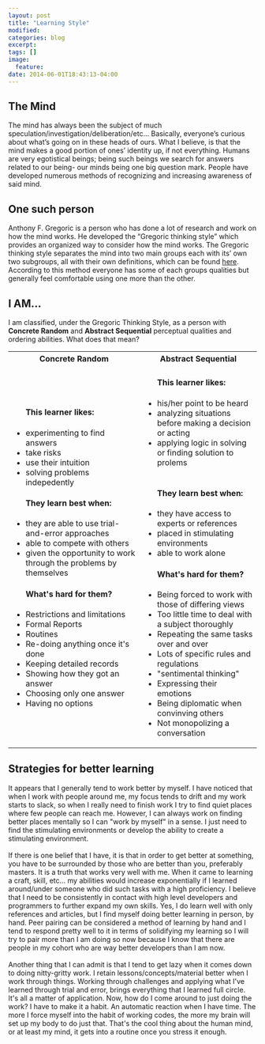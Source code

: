 ```yaml
---
layout: post
title: "Learning Style"
modified:
categories: blog
excerpt:
tags: []
image:
  feature:
date: 2014-06-01T18:43:13-04:00
---
```

<h2>The Mind</h2>

<p>The mind has always been the subject of much speculation/investigation/deliberation/etc… Basically, everyone’s curious about what’s going on in these heads of ours. What I believe, is that the mind makes a good portion of ones’ identity up, if not everything. Humans are very egotistical beings; being such beings we search for answers related to our being- our minds being one big question mark. People have developed numerous methods of recognizing and increasing awareness of said mind.</p>
<h2>One such person</h2>
<p>Anthony F. Gregoric is a person who has done a lot of research and work on how the mind works. He developed the “Gregoric thinking style” which provides an organized way to consider how the mind works. The Gregoric thinking style separates the mind into two main groups each with its’ own two subgroups, all with their own definitions, which can be found <a href = "http://web.cortland.edu/andersmd/learning/gregorc.htm">here</a>. According to this method everyone has some of each groups qualities but generally feel comfortable using one more than the other.</p>

<h2>I AM…</h2>
<p>I am classified, under the Gregoric Thinking Style, as a person with <strong>Concrete Random</strong> and <strong>Abstract Sequential</strong> perceptual qualities and ordering abilities. What does that mean?</p>
<table>
    <tr> 
        <th>Concrete Random</th>
        <th>Abstract Sequential</th>
    </tr>
    <tr>
        <td>
            <ul class="left-column">
                <h4 class="left-learner-likes">This learner likes:</h4>
                <li>experimenting to find answers</li>
                <li>take risks</li>
                <li>use their intuition</li>    
                <li>solving problems indepedently</li>
                <h4 class="left-learn-best">They learn best when:</h4>
                <li>they are able to use trial-and-error approaches</li>
                <li>able to compete with others</li>
                <li>given the opportunity to work through the problems by themselves</li>
                <h4 class="left-whats-hard">What's hard for them?</h4>
                <li>Restrictions and limitations</li>
                <li>Formal Reports</li>
                <li>Routines</li>
                <li>Re-doing anything once it's done</li>
                <li>Keeping detailed records</li>
                <li>Showing how they got an answer</li>
                <li>Choosing only one answer</li>
                <li>Having no options</li>
            </ul>   
        </td>
        <td>
            <ul class="right-column">
                <h4>This learner likes:</h4>
                <li>his/her point to be heard</li>
                <li>analyzing situations before making a decision or acting</li>
                <li>applying logic in solving or finding solution to prolems</li>   
                <br>
                <h4>They learn best when:</h4>
                <li>they have access to experts or references</li>
                <li>placed in stimulating environments</li>
                <li>able to work alone</li>
                <h4>What's hard for them?</h4>
                <li>Being forced to work with those of differing views</li>
                <li>Too little time to deal with a subject thoroughly</li>
                <li>Repeating the same tasks over and over</li>
                <li>Lots of specific rules and regulations</li>
                <li>"sentimental thinking"</li>
                <li>Expressing their emotions</li>
                <li>Being diplomatic when convinving others</li>
                <li>Not monopolizing a conversation</li>
            </ul>   
        </td>
    </tr>   
    </table>

<h2>Strategies for better learning</h2>
<p>It appears that I generally tend to work better by myself. I have noticed that when I work with people around me, my focus tends to drift and my work starts to slack, so when I really need to finish work I try to find quiet places where few people can reach me. However, I can always work on finding better places mentally so I can "work by myself" in a sense. I just need to find the stimulating environments or develop the ability to create a stimulating environment.
<br><br> If there is one belief that I have, it is that in order to get better at something, you have to be surrounded by those who are better than you, preferably masters. It is a truth that works very well with me. When it came to learning a craft, skill, etc... my abilities would increase exponentially if I learned around/under someone who did such tasks with a high proficiency. I believe that I need to be consistently in contact with high level developers and programmers to further expand my own skills. Yes, I do learn well with only references and articles, but I find myself doing better learning in person, by hand. Peer pairing can be considered a method of learning by hand and I tend to respond pretty well to it in terms of solidifying my learning so I will try to pair more than I am doing so now because I know that there are people in my cohort who are way better developers than I am now.
<br><br>
Another thing that I can admit is that I tend to get lazy when it comes down to doing nitty-gritty work. I retain lessons/concepts/material better when I work through things. Working through challenges and applying what I've learned through trial and error, brings everything that I learned full circle. It's all a matter of application. Now, how do I come around to just doing the work? I have to make it a habit. An automatic reaction when I have time. The more I force myself into the habit of working codes, the more my brain will set up my body to do just that. That's the cool thing about the human mind, or at least my mind, it gets into a routine once you stress it enough.
</p>
